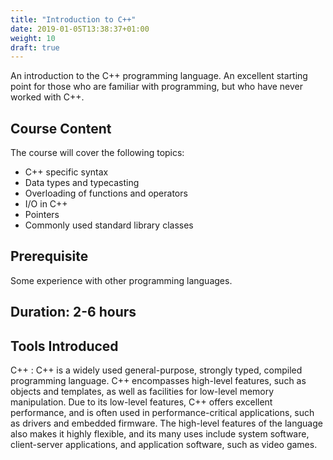 ```yaml
---
title: "Introduction to C++"
date: 2019-01-05T13:38:37+01:00
weight: 10
draft: true
---
```


An introduction to the C++ programming language. An excellent starting
point for those who are familiar with programming, but who have never
worked with C++.

## Course Content
The course will cover the following topics:

- C++ specific syntax
- Data types and typecasting
- Overloading of functions and operators
- I/O in C++
- Pointers
- Commonly used standard library classes

## Prerequisite

Some experience with other programming languages.

## Duration: 2-6 hours

## Tools Introduced
C++
: C++ is a widely used general-purpose, strongly typed, compiled
  programming language. C++ encompasses high-level features, such as
  objects and templates, as well as facilities for low-level memory
  manipulation. Due to its low-level features, C++ offers excellent
  performance, and is often used in performance-critical applications,
  such as drivers and embedded firmware. The high-level features of
  the language also makes it highly flexible, and its many uses
  include system software, client-server applications, and application
  software, such as video games.
